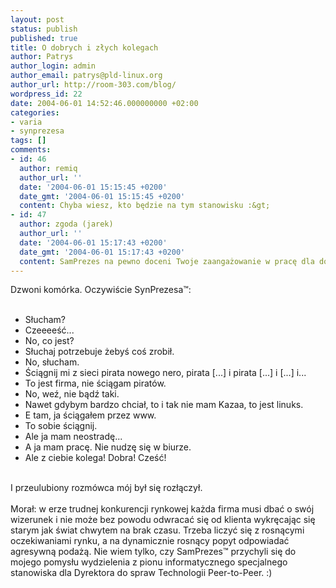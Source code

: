 ```yaml
---
layout: post
status: publish
published: true
title: O dobrych i złych kolegach
author: Patrys
author_login: admin
author_email: patrys@pld-linux.org
author_url: http://room-303.com/blog/
wordpress_id: 22
date: 2004-06-01 14:52:46.000000000 +02:00
categories:
- varia
- synprezesa
tags: []
comments:
- id: 46
  author: remiq
  author_url: ''
  date: '2004-06-01 15:15:45 +0200'
  date_gmt: '2004-06-01 15:15:45 +0200'
  content: Chyba wiesz, kto będzie na tym stanowisku :&gt;
- id: 47
  author: zgoda (jarek)
  author_url: ''
  date: '2004-06-01 15:17:43 +0200'
  date_gmt: '2004-06-01 15:17:43 +0200'
  content: SamPrezes na pewno doceni Twoje zaangażowanie w pracę dla dobra firmy.
---
```

Dzwoni komórka. Oczywiście SynPrezesa&trade;:<br />
<br />
- Słucham?<br />
- Czeeeeść...<br />
- No, co jest?<br />
- Słuchaj potrzebuje żebyś coś zrobił.<br />
- No, słucham.<br />
- Ściągnij mi z sieci pirata nowego nero, pirata \[...\] i pirata \[...\] i \[...\] i...<br />
- To jest firma, nie ściągam piratów.<br />
- No, weź, nie bądź taki.<br />
- Nawet gdybym bardzo chciał, to i tak nie mam Kazaa, to jest linuks.<br />
- E tam, ja ściągałem przez www.<br />
- To sobie ściągnij.<br />
- Ale ja mam neostradę...<br />
- A ja mam pracę. Nie nudzę się w biurze.<br />
- Ale z ciebie kolega! Dobra! Cześć!<br />
<br />
I przeulubiony rozmówca mój był się rozłączył.<br />
<br />
Morał: w erze trudnej konkurencji rynkowej każda firma musi dbać o swój wizerunek i nie może bez powodu odwracać się od klienta wykręcając się starym jak świat chwytem na brak czasu. Trzeba liczyć się z rosnącymi oczekiwaniami rynku, a na dynamicznie rosnący popyt odpowiadać agresywną podażą. Nie wiem tylko, czy SamPrezes&trade; przychyli się do mojego pomysłu wydzielenia z pionu informatycznego specjalnego stanowiska dla Dyrektora do spraw Technologii Peer-to-Peer. :)
